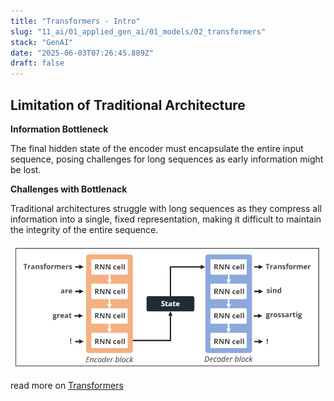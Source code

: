 ```yaml
---
title: "Transformers - Intro"
slug: "11_ai/01_applied_gen_ai/01_models/02_transformers"
stack: "GenAI"
date: "2025-06-03T07:26:45.889Z"
draft: false
---
```


## Limitation of Traditional Architecture

**Information Bottleneck**

The final hidden state of the encoder must encapsulate the entire input
sequence, posing challenges for long sequences as early information
might be lost.

**Challenges with Bottlenack**

Traditional architectures struggle with long sequences as they compress
all information into a single, fixed representation, making it difficult to
maintain the integrity of the entire sequence.

![Traditional Architecture](../../../../../src/images/11_ai/01_agen_ai/agi-13.png)

read more on [Transformers](https://jalammar.github.io/illustrated-transformer/)